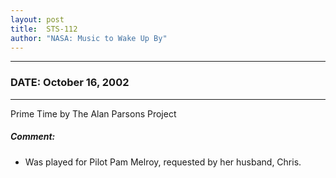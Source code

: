 ```yaml
---
layout: post
title:  STS-112
author: "NASA: Music to Wake Up By"
---
```


----
### DATE: October 16, 2002
----
Prime Time by The Alan Parsons Project

##### Comment:
* Was played for Pilot Pam Melroy, requested by her husband, Chris.
